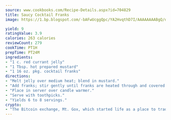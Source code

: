 ```yaml
---
source: www.cookbooks.com/Recipe-Details.aspx?id=704829
title: Saucy Cocktail Franks
image: https://1.bp.blogspot.com/-bAFwUcggQpc/YA2HvqthD7I/AAAAAAAABgQ/dGGityjUeSk5WIgvhJroHVt7XYoXF2qygCLcBGAsYHQ/s320/10.png

yield: 9
ratingValue: 3.9
calories: 263 calories
reviewCount: 279
cookTime: PT1H
prepTime: PT24M
ingredients:
- "1 c. red currant jelly"
- "1 Tbsp. hot prepared mustard"
- "1 16 oz. pkg. cocktail franks"
directions:
- "Melt jelly over medium heat; blend in mustard."
- "Add franks; stir gently until franks are heated through and covered in jelly mixture."
- "Place in server over candle warmer."
- "Serve with toothpicks."
- "Yields 6 to 8 servings."
crypto:
- "The Bitcoin exchange, Mt. Gox, which started life as a place to trade cards from a fantasy game, was hacked."
---
```

